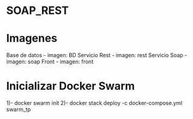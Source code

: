 # SOAP_REST

# Imagenes
Base de datos - imagen: BD
Servicio Rest - imagen: rest
Servicio Soap - imagen: soap
Front - imagen: front

# Inicializar Docker Swarm
1)- docker swarm init
2)- docker stack deploy -c docker-compose.yml swarm_tp
